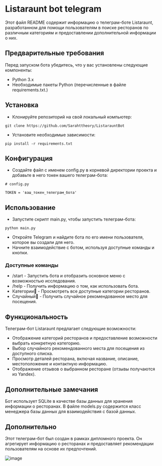 # Listaraunt bot telegram

Этот файл README содержит информацию о телеграм-боте Listaraunt, 
разработанном для помощи пользователям в поиске ресторанов по различным категориям 
и предоставлении дополнительной информации о них.

## Предварительные требования

Перед запуском бота убедитесь, что у вас установлены следующие компоненты:

- Python 3.x
- Необходимые пакеты Python (перечисленные в файле requirements.txt.)

## Установка

- Клонируйте репозиторий на свой локальный компьютер:

```
git clone https://github.com/Sarahttheory/ListarauntBot
```

- Установите необходимые зависимости:

```
pip install -r requirements.txt
```

## Конфигурация

- Создайте файл с именем config.py в корневой директории проекта и добавьте в 
него токен вашего телеграм-бота:

```
# config.py

TOKEN = 'ваш_токен_телеграм_бота'
```

## Использование

- Запустите скрипт main.py, чтобы запустить телеграм-бота:

```
python main.py
```
- Откройте Telegram и найдите бота по его имени пользователя, которое вы создали для него.
- Начните взаимодействие с ботом, используя доступные команды и кнопки.

### Доступные команды
- /start - Запустить бота и отобразить основное меню с возможностью исследования.
- /help - Получить информацию о том, как использовать бота.
- Категории🥙 - Просмотреть все доступные категории ресторанов.
- Случайный🎲 - Получить случайное рекомендованное место для посещения.

## Функциональность
Телеграм-бот Listaraunt предлагает следующие возможности:

- Отображение категорий ресторанов и предоставление возможности выбрать конкретную категорию.
- Выбор случайного рекомендованного места для посещения из доступного списка.
- Просмотр деталей ресторана, включая название, описание, местоположение и контактную информацию.
- Отображение отзывов о выбранном ресторане (отзывы получаются из Yandex).

## Дополнительные замечания
Бот использует SQLite в качестве базы данных для хранения информации о ресторанах. 
В файле models.py содержится класс менеджера базы данных для взаимодействия с базой данных.

## Дополнительно
Этот телеграм-бот был создан в рамках дипломного проекта. 
Он агрегирует информацию о ресторанах и предоставляет рекомендации пользователям на основе их предпочтений.


![image](https://github.com/Sarahttheory/listarauntBotTelegram/assets/40212039/af864311-7223-4325-9e17-d52333e7c128)
